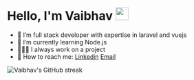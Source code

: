 # Hello, I'm Vaibhav <img src="https://raw.githubusercontent.com/MartinHeinz/MartinHeinz/master/wave.gif" width="30px" height="30px" /> 

  - 💞️ I’m full stack developer with expertise in laravel and vuejs
  - 🌱 I’m currently learning Node.js
  - 🧑🏻‍💻 I always work on a project
  - 🤔 How to reach me: [Linkedin](https://www.linkedin.com/in/vaibhavh) [Email](mailto:vaibhavharsoda77@gmail.com)


![Vaibhav's GitHub streak](https://github-readme-streak-stats.herokuapp.com/?user=vaibhavharsoda&background=24292f&border=373e47&stroke=373e47&currStreakNum=adbac7&sideNums=adbac7&sideLabels=adbac7&dates=adbac7&ring=7cfe9e&currStreakLabel=7cfe9e&fire=213658k)
